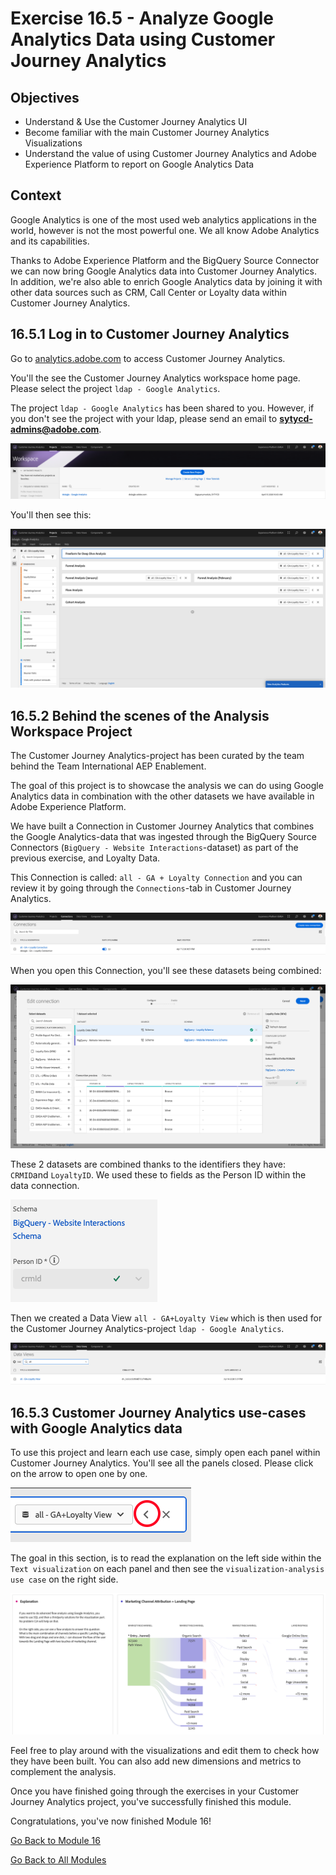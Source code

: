 # Exercise 16.5 - Analyze Google Analytics Data using Customer Journey Analytics

## Objectives

- Understand & Use the Customer Journey Analytics UI
- Become familiar with the main Customer Journey Analytics Visualizations
- Understand the value of using Customer Journey Analytics and Adobe Experience Platform to report on Google Analytics Data

## Context

Google Analytics is one of the most used web analytics applications in the world, however is not the most powerful one. We all know Adobe Analytics and its capabilities.

Thanks to Adobe Experience Platform and the BigQuery Source Connector we can now bring Google Analytics data into Customer Journey Analytics. In addition, we're also able to enrich Google Analytics data by joining it with other data sources such as CRM, Call Center or Loyalty data within Customer Journey Analytics.

## 16.5.1 Log in to Customer Journey Analytics

Go to [analytics.adobe.com](https://experience.adobe.com/#/@experienceplatform/platform/analytics/#/workspace) to access Customer Journey Analytics.

You'll the see the Customer Journey Analytics workspace home page. Please select the project ``ldap - Google Analytics``.

The project ``ldap - Google Analytics`` has been shared to you. However, if you don't see the project with your ldap, please send an email to **sytycd-admins@adobe.com**.

![demo](./images/ex5/4.png)

You'll then see this:

![demo](./images/ex5/5.png)

## 16.5.2 Behind the scenes of the Analysis Workspace Project

The Customer Journey Analytics-project has been curated by the team behind the Team International AEP Enablement.

The goal of this project is to showcase the analysis we can do using Google Analytics data in combination with the other datasets we have available in Adobe Experience Platform.

We have built a Connection in Customer Journey Analytics that combines the Google Analytics-data that was ingested through the BigQuery Source Connectors (``BigQuery - Website Interactions``-dataset) as part of the previous exercise, and Loyalty Data.

This Connection is called: ``all - GA + Loyalty Connection`` and you can review it by going through the ``Connections``-tab in Customer Journey Analytics.

![demo](./images/ex5/connection.png)

When you open this Connection, you'll see these datasets being combined:

![demo](./images/ex5/6.png)

These 2 datasets are combined thanks to the identifiers they have: ``CRMID``and ``LoyaltyID``. We used these to fields as the Person ID within the data connection.

![demo](./images/ex5/12.png)

Then we created a Data View ``all - GA+Loyalty View`` which is then used for the Customer Journey Analytics-project ``ldap - Google Analytics``.

![demo](./images/ex5/dataview.png)

## 16.5.3 Customer Journey Analytics use-cases with Google Analytics data

To use this project and learn each use case, simply open each panel within Customer Journey Analytics. You'll see all the panels closed. Please click on the arrow to open one by one.

![demo](./images/ex5/10.png)

The goal in this section, is to read the explanation on the left side within the ``Text visualization`` on each panel and then see the ``visualization-analysis use case`` on the right side.

![demo](./images/ex5/11.png)

Feel free to play around with the visualizations and edit them to check how they have been built. You can also add new dimensions and metrics to complement the analysis.

Once you have finished going through the exercises in your Customer Journey Analytics project, you've successfully finished this module.

Congratulations, you've now finished Module 16!

[Go Back to Module 16](./README.md)

[Go Back to All Modules](./../../README.md)
